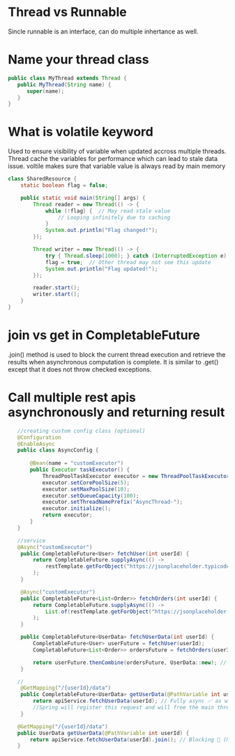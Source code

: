 # Thread vs Runnable
Sincle runnable is an interface, can do multiple inhertance as well.

# Name your thread class
```java
public class MyThread extends Thread {
   public MyThread(String name) {
      super(name);
   }
}
```

# What is volatile keyword
Used to ensure visibility of variable when updated accross multiple threads. Thread cache the variables for performance which can lead to stale data issue. voltile makes sure that variable value is always read by main memory

```java
class SharedResource {
    static boolean flag = false;

    public static void main(String[] args) {
        Thread reader = new Thread(() -> {
            while (!flag) {  // May read stale value
                // Looping infinitely due to caching
            }
            System.out.println("Flag changed!");
        });

        Thread writer = new Thread(() -> {
            try { Thread.sleep(1000); } catch (InterruptedException e) {}
            flag = true;  // Other thread may not see this update
            System.out.println("Flag updated!");
        });

        reader.start();
        writer.start();
    }
}
```

# join vs get in CompletableFuture
.join() method is used to block the current thread execution and retrieve the results when asynchronous computation is complete. It is similar to .get() except that it does not throw checked exceptions.

# Call multiple rest apis asynchronously and returning result
```java
   //creating custom config class (optional)
   @Configuration
   @EnableAsync
   public class AsyncConfig {
   
       @Bean(name = "customExecutor")
       public Executor taskExecutor() {
           ThreadPoolTaskExecutor executor = new ThreadPoolTaskExecutor();
           executor.setCorePoolSize(5);
           executor.setMaxPoolSize(10);
           executor.setQueueCapacity(100);
           executor.setThreadNamePrefix("AsyncThread-");
           executor.initialize();
           return executor;
       }
   }

   //service
   @Async("customExecutor")
    public CompletableFuture<User> fetchUser(int userId) {
        return CompletableFuture.supplyAsync(() ->
            restTemplate.getForObject("https://jsonplaceholder.typicode.com/users/" + userId, User.class)
        );
    }

    @Async("customExecutor")
    public CompletableFuture<List<Order>> fetchOrders(int userId) {
        return CompletableFuture.supplyAsync(() ->
            List.of(restTemplate.getForObject("https://jsonplaceholder.typicode.com/posts?userId=" + userId, Order[].class))
        );
    }

    public CompletableFuture<UserData> fetchUserData(int userId) {
        CompletableFuture<User> userFuture = fetchUser(userId);
        CompletableFuture<List<Order>> ordersFuture = fetchOrders(userId);

        return userFuture.thenCombine(ordersFuture, UserData::new); // Non-blocking ✅
    }

   //
    @GetMapping("/{userId}/data")
    public CompletableFuture<UserData> getUserData(@PathVariable int userId) {
        return apiService.fetchUserData(userId); // Fully async ✅ as we are returning Completable<Future> so CompletableFuture will be immedietly returned to client
        //Spring will register this request and will free the main thread and when asynchronous task completes the data will be returned to client in json form
    }

   @GetMapping("/{userId}/data")
   public UserData getUserData(@PathVariable int userId) {
       return apiService.fetchUserData(userId).join(); // Blocking 🚨 (Not recommended)
   }
```
